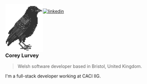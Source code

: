 <img align="left" src="crow.png">

[![linkedin](https://img.shields.io/badge/-@coreylurvey-313131?style=flat-square&labelColor=313131&logo=LinkedIn&logoColor=white&color=313131)](https://www.linkedin.com/in/coreylurvey/)  

<br />
<br />
<br />
<br />
<br />

### Corey Lurvey

> Welsh software developer based in Bristol, United Kingdom.

I'm a full-stack developer working at CACI IIG. 
